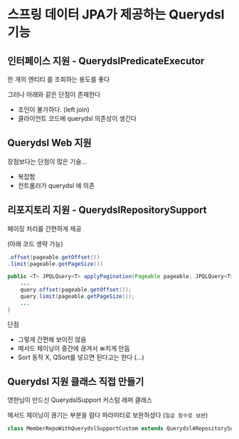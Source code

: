 # 스프링 데이터 JPA가 제공하는 Querydsl 기능

## 인터페이스 지원 - QuerydslPredicateExecutor

한 개의 엔티티 를 조회하는 용도를 좋다

그러나 아래와 같은 단점이 존재한다

- 조인이 불가하다. (left join)
- 클라이언트 코드에 querydsl 의존성이 생긴다

## Querydsl Web 지원

장점보다는 단점이 많은 기술...

- 복잡함
- 컨트롤러가 querydsl 에 의존

## 리포지토리 지원 - QuerydslRepositorySupport

페이징 처리를 간편하게 제공

(아래 코드 생략 가능)

```java
.offset(pageable.getOffset())
.limit(pageable.getPageSize())
```

```java
public <T> JPQLQuery<T> applyPagination(Pageable pageable, JPQLQuery<T> query) {
    ...
    query.offset(pageable.getOffset());
    query.limit(pageable.getPageSize());
    ...
}
```

단점
- 그렇게 간편해 보이진 않음
- 메서드 체이닝이 중간에 끊겨서 ㅃ치게 만듬
- Sort 동작 X, QSort를 넣으면 된다고는 한다 (...)

## Querydsl 지원 클래스 직접 만들기

영한님이 만드신 QuerydslSupport 커스텀 래퍼 클래스

메서드 체이닝이 끊기는 부분을 람다 파라미터로 보완하셨다 (`일급 함수로 보완`)

```java
class MemberRepoWithQuerydslSupportCustom extends Querydsl4RepositorySupport
```
